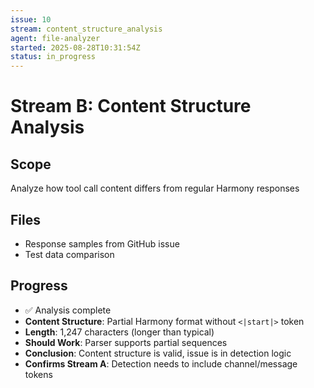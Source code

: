 ```yaml
---
issue: 10
stream: content_structure_analysis
agent: file-analyzer
started: 2025-08-28T10:31:54Z
status: in_progress
---
```


# Stream B: Content Structure Analysis

## Scope
Analyze how tool call content differs from regular Harmony responses

## Files  
- Response samples from GitHub issue
- Test data comparison

## Progress
- ✅ Analysis complete
- **Content Structure**: Partial Harmony format without `<|start|>` token
- **Length**: 1,247 characters (longer than typical)
- **Should Work**: Parser supports partial sequences
- **Conclusion**: Content structure is valid, issue is in detection logic
- **Confirms Stream A**: Detection needs to include channel/message tokens